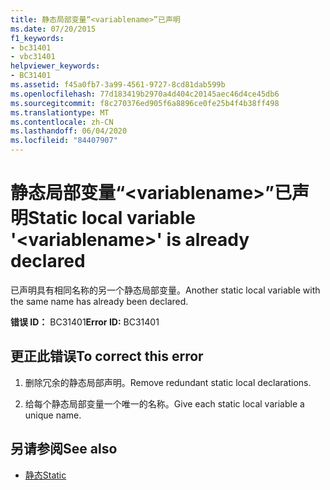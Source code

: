 ```yaml
---
title: 静态局部变量“<variablename>”已声明
ms.date: 07/20/2015
f1_keywords:
- bc31401
- vbc31401
helpviewer_keywords:
- BC31401
ms.assetid: f45a0fb7-3a99-4561-9727-8cd81dab599b
ms.openlocfilehash: 77d183419b2970a4d404c20145aec46d4ce45db6
ms.sourcegitcommit: f8c270376ed905f6a8896ce0fe25b4f4b38ff498
ms.translationtype: MT
ms.contentlocale: zh-CN
ms.lasthandoff: 06/04/2020
ms.locfileid: "84407907"
---
```

# <a name="static-local-variable-variablename-is-already-declared"></a><span data-ttu-id="039d8-102">静态局部变量“\<variablename>”已声明</span><span class="sxs-lookup"><span data-stu-id="039d8-102">Static local variable '\<variablename>' is already declared</span></span>
<span data-ttu-id="039d8-103">已声明具有相同名称的另一个静态局部变量。</span><span class="sxs-lookup"><span data-stu-id="039d8-103">Another static local variable with the same name has already been declared.</span></span>  
  
 <span data-ttu-id="039d8-104">**错误 ID：** BC31401</span><span class="sxs-lookup"><span data-stu-id="039d8-104">**Error ID:** BC31401</span></span>  
  
## <a name="to-correct-this-error"></a><span data-ttu-id="039d8-105">更正此错误</span><span class="sxs-lookup"><span data-stu-id="039d8-105">To correct this error</span></span>  
  
1. <span data-ttu-id="039d8-106">删除冗余的静态局部声明。</span><span class="sxs-lookup"><span data-stu-id="039d8-106">Remove redundant static local declarations.</span></span>  
  
2. <span data-ttu-id="039d8-107">给每个静态局部变量一个唯一的名称。</span><span class="sxs-lookup"><span data-stu-id="039d8-107">Give each static local variable a unique name.</span></span>  
  
## <a name="see-also"></a><span data-ttu-id="039d8-108">另请参阅</span><span class="sxs-lookup"><span data-stu-id="039d8-108">See also</span></span>

- [<span data-ttu-id="039d8-109">静态</span><span class="sxs-lookup"><span data-stu-id="039d8-109">Static</span></span>](../language-reference/modifiers/static.md)
